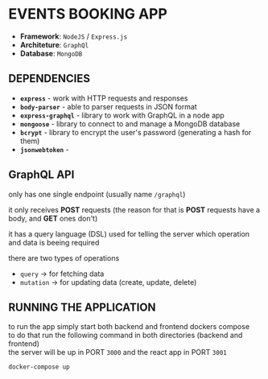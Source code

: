 
# EVENTS BOOKING APP

- **Framework**: `NodeJS` / `Express.js`
- **Architeture**: `GraphQl`
- **Database**: `MongoDB`


## DEPENDENCIES

- **`express`** - work with HTTP requests and responses
- **`body-parser`** - able to parser requests in JSON format
- **`express-graphql`** - library to work with GraphQL in a node app
- **`mongoose`** - library to connect to and manage a MongoDB database
- **`bcrypt`** - library to encrypt the user's password (generating a hash for them)
- **`jsonwebtoken`** - 


## GraphQL API

only has one single endpoint (usually name `/graphql`)

it only receives **POST** requests (the reason for that is **POST** requests have a body, and **GET** ones don't)
 
it has a query language (DSL) used for telling the server which operation and data is beeing required
 
there are two types of operations
- `query` -> for fetching data
- `mutation` -> for updating data (create, update, delete)

 
## RUNNING THE APPLICATION

to run the app simply start both backend and frontend dockers compose</br>
to do that run the following command in both directories (backend and frontend)</br>
the server will be up in PORT `3000` and the react app in PORT `3001`
```sh
docker-compose up
```

